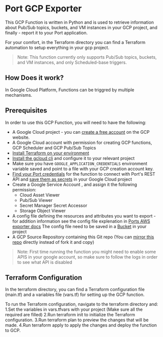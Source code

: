 # Port GCP Exporter
This GCP Function is written in Python and is used to retrieve information about Pub/Sub topics, buckets, and VM instances in your GCP project, and finally - report it to your Port application.

For your comfort, in the Terraform directory you can find a Terraform automation to setup everything in your gcp project.
> Note: This function currently only supports Pub/Sub topics, buckets, and VM instances, and only Scheduled-base triggers.

## How Does it work?
In Google Cloud Platform, Functions can be triggred by multiple mechanisms. 


## Prerequisites

In order to use this GCP Function, you will need to have the following:

- A Google Cloud project - you can [create a free account](https://cloud.google.com/free) on the GCP website.
- A Google Cloud account with permission for creating GCP functions, GCP Scheduler and GCP Pub/Sub Topics
- [Install Terraform on your environment](https://developer.hashicorp.com/terraform/tutorials/gcp-get-started/install-cli?in=terraform%2Fgcp-get-started) 
- [Install the gcloud cli](https://cloud.google.com/sdk/docs/install) and configure it to your relevant project
- Make sure you have `GOOGLE_APPLICATION_CREDENTIALS` environment variable saved and point to a file with your GCP creation account key.
- [Find your Port credentials](https://docs.getport.io/build-your-software-catalog/sync-data-to-catalog/api/#find-your-port-credentials) for the function to connect with Port's REST API and [save them as secrets](https://cloud.google.com/secret-manager/docs/creating-and-accessing-secrets) in your Google Cloud project
- Create a Google Service Account , and assign it the following permission: 
  - Cloud Asset Viewer 
  - Pub/Sub Viewer 
  - Secret Manager Secret Accessor
  - Storage Object Viewer
- A config file defining the resources and attributes you want to export - for addition information see the config file explenation in [Ports AWS exporter docs](https://docs.getport.io/build-your-software-catalog/sync-data-to-catalog/aws/#exporter-aws-serverless-application)
 The config file need to be saved in a [Bucket](https://cloud.google.com/storage/docs/creating-buckets) in your project
 - A GCP Source Repository containing this Git repo (You can [mirror this repo](https://cloud.google.com/source-repositories/docs/mirroring-a-github-repository) directly instead of fork it and copy)
 
> Note: First time running the function you might need to enable some APIS in your google account, so make sure to follow the logs in order to see what API is disabled

## Terraform Configuration
In the terraform directory, you can find a Terraform configuration file (main.tf) and a variables file (vars.tf) for setting up the GCP function.

To run the Terraform configuration, navigate to the terraform directory and:
1.Set the variables in vars.tfvars with your project (Make sure all the required are filled)
2.Run terraform init to initialize the Terraform configuration.
3.Run terraform plan to preview the changes that will be made.
4.Run terraform apply to apply the changes and deploy the function to GCP.

